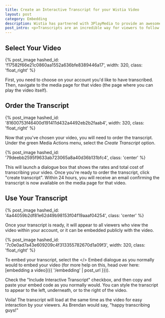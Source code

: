 ```yaml
---
title: Create an Interactive Transcript for your Wistia Video
layout: post
category: Embedding
description: Wistia has partnered with 3PlayMedia to provide an awesome feature, transcripts. These transcripts, which are linked to the videos word for word, provide your viewers with an incredible and easy way to follow along with the content of your video.
post_intro: <p>Transcripts are an incredible way for viewers to follow the content of your video.  Our transcripts are also linked word by word to your video, so your viewers can jump ahead (or rewind) by simply clicking on a specific word in the transcript.  The transcripts can also be indexed as part of your video sitemap, which makes the transcript extremely powerful for SEO purposes.  See more about our transcript product on the <a href="http://wistia.com/product/transcripts">transcripts tour page</a>.</p><p>So how do you go about creating a transcript?  This quick tutorial will show you the way.</p>
---
```


## Select Your Video

{% post_image hashed_id: 'f17582f66e21c0860aa1552a636bfe8389446a17', width: 320, class: 'float_right' %}

First, you need to choose on your account you'd like to have transcribed.  Then, navigate to the media page for that video (the page where you can play the video itself).

## Order the Transcript

{% post_image hashed_id: '81600753f46400d191411d432a4492eb2b2faab4', width: 320, class: 'float_right' %}

Now that you've chosen your video, you will need to order the transcript.  Under the green <span class="action_menu">Media Actions</span> menu, select the *Create Transcript* option.

{% post_image hashed_id: '79deebb2595f9633ab723065a8a40d36b131bfc4', class: 'center' %}

This will launch a dialogue box that shows the rates and total cost of transcribing your video.  Once you're ready to order the transcript, click "create transcript".  Within 24 hours, you will receive an email confirming the transcript is now available on the media page for that video.

## Use Your Transcript

{% post_image hashed_id: '4a44059b2df81e62d49b98153f04f19aaaf04254', class: 'center' %}

Once your transcript is ready, it will appear to all viewers who view the video within your account, or it can be embedded publicly with the video.

{% post_image hashed_id: '7c0e0ad7a43e609209c4f313355782670d1a09f3', width: 320, class: 'float_right' %}

To embed your transcript, select the &lt;/&gt; Embed dialogue as you normally would to embed your video (for more help on this, head over here: [embedding a video]({{ '/embedding' | post_url }})).

Check the "Include Interactive Transcript" checkbox, and then copy and paste your embed code as you normally would.  You can style the transcript to appear to the left, underneath, or to the right of the video.

Voila! The transcript will load at the same time as the video for easy interaction by your viewers. As Brendan would say, "happy transcribing guys!"

